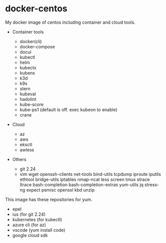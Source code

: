 # docker-centos
My docker image of centos including container and cloud tools.

* Container tools
  * docker(cli)
  * docker-compose
  * docui
  * kubectl
  * helm
  * kubectx
  * kubens
  * k3d
  * k9s
  * stern
  * kubeval
  * hadolint
  * kube-score
  * kube-ps1 (default is off. exec kubeon to enable)
  * crane

* Cloud
  * az
  * aws
  * eksctl
  * awless

* Others
  * git 2.24
  * vim wget openssh-clients net-tools bind-utils tcpdump iproute iputils ethtool bridge-utils iptables nmap-ncat less screen tmux strace ltrace bash-completion bash-completion-extras yum-utils jq stress-ng expect psmisc openssl kbd unzip

This image has these repositories for yum.

* epel
* ius (for git 2.24)
* kubernetes (for kubectl)
* azure cli (for az)
* vscode (yum install code)
* google cloud sdk
